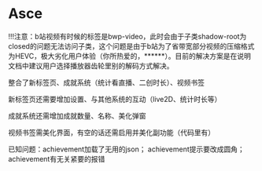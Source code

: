 # Asce

!!!注意：b站视频有时候的标签是bwp-video，此时会由于子类shadow-root为closed的问题无法访问子类，这个问题是由于b站为了省带宽部分视频的压缩格式为HEVC，极大劣化用户体验（你所热爱的，******）。目前的解决方案是在说明文档中建议用户选择播放器齿轮里别的解码方式解决。

整合了新标签页、成就系统（统计看直播、二创时长）、视频书签

新标签页还需要增加设置、与其他系统的互动（live2D、统计时长等）

成就系统还需增加成就数量、名称、美化弹窗

视频书签需美化界面，有空的话还需启用并美化副功能（代码里有）

已知问题：achievement加载了无用的json；
achievement提示要改成圆角；
achievement有无关紧要的报错
